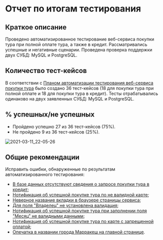 # Отчет по итогам тестирования
## Краткое описание
Проведено автоматизированное тестирование веб-сервиса покупки тура при полной оплате тура, а также в кредит. Рассматривались успешные и негативные сценарии. Проведена проверка поддержки двух СУБД: MySQL и PostgreSQL.
## Количество тест-кейсов
В соответствии с [Планом автоматизации тестирования веб-сервиса покупки тура](https://github.com/chugad/qa-diploma/blob/master/documents/Plan.md) было создано 36 тест-кейсов (18 для покупки тура при полной оплате и 18 для покупки тура в кредит). Тесты отрабатывались одинаково на двух заявленных СУБД: MySQL и PostgreSQL.

## % успешных/не успешных
* Пройдено успешно 27 из 36 тест-кейсов (75%).
* Не пройдено 9 из 36 тест-кейсов (25%).

![2021-03-11_22-05-26](https://user-images.githubusercontent.com/69381456/110808377-814e8e80-82b6-11eb-9e8a-a43180c42e02.png)

## Общие рекомендации
Исправить ошибки, обнаруженные по результатам автоматизированного тестирования:

* [В базе данных отсутствуют сведения о запросе покупки тура в кредит](https://github.com/chugad/qa-diploma/issues/7);
* [Нотификация об успешной покупке тура по не валидной карте](https://github.com/chugad/qa-diploma/issues/6);
* [Неверное название вкладки в браузере страницы сервиса](https://github.com/chugad/qa-diploma/issues/5);
* [Для поля "Владелец" не установлена валидация](https://github.com/chugad/qa-diploma/issues/4);
* [Нотификация об успешной покупке тура при заполнении поля "Месяц" не валидными данными](https://github.com/chugad/qa-diploma/issues/3);
* [Нотификация об успешной покупке тура по карте с запрещенной оплатой](https://github.com/chugad/qa-diploma/issues/2);
* [Опечатка в названии города Марракеш на главной странице](https://github.com/chugad/qa-diploma/issues/1).
